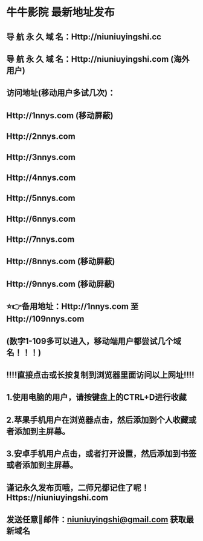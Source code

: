 # 牛牛影院 最新地址发布 
## 导 航 永 久 域 名：Http://niuniuyingshi.cc
## 导 航 永 久 域 名：Http://niuniuyingshi.com (海外用户)

## 访问地址(移动用户多试几次)：
## Http://1nnys.com (移动屏蔽)
## Http://2nnys.com
## Http://3nnys.com
## Http://4nnys.com
## Http://5nnys.com
## Http://6nnys.com
## Http://7nnys.com
## Http://8nnys.com (移动屏蔽)
## Http://9nnys.com (移动屏蔽)

##
## ⭐️👉备用地址：Http://1nnys.com  至 Http://109nnys.com
## (数字1-109多可以进入，移动端用户都尝试几个域名！！！)
## 
## ‼️‼️直接点击或长按复制到浏览器里面访问以上网址‼️‼️ 
##
##
## 1.使用电脑的用户，请按键盘上的CTRL+D进行收藏
## 2.苹果手机用户在浏览器点击，然后添加到个人收藏或者添加到主屏幕。
## 3.安卓手机用户点击，或者打开设置，然后添加到书签或者添加到主屏幕。
##
## 谨记永久发布页哦，二师兄都记住了呢！Https://niuniuyingshi.com

## 发送任意📧邮件：niuniuyingshi@gmail.com 获取最新域名
##





